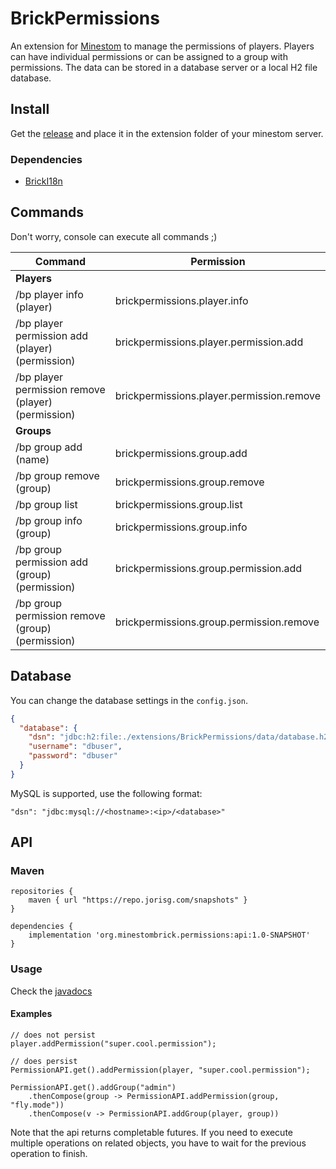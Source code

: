 # BrickPermissions

An extension for [Minestom](https://github.com/Minestom/Minestom) to manage the permissions of players.
Players can have individual permissions or can be assigned to a group with permissions. The data can be stored in a 
database server or a local H2 file database.

## Install

Get the [release](https://github.com/MinestomBrick/BrickPermissions/releases)
and place it in the extension folder of your minestom server.

### Dependencies
* [BrickI18n](https://github.com/MinestomBrick/BrickI18n)

## Commands

Don't worry, console can execute all commands ;)

| Command | Permission |
|---|---|
| **Players** ||
| /bp player info (player) | brickpermissions.player.info |
| /bp player permission add (player) (permission) | brickpermissions.player.permission.add |
| /bp player permission remove (player) (permission) | brickpermissions.player.permission.remove |
| **Groups** ||
| /bp group add (name) | brickpermissions.group.add |
| /bp group remove (group) | brickpermissions.group.remove |
| /bp group list | brickpermissions.group.list | 
| /bp group info (group) | brickpermissions.group.info |
| /bp group permission add (group) (permission) | brickpermissions.group.permission.add |
| /bp group permission remove (group) (permission) | brickpermissions.group.permission.remove |

## Database

You can change the database settings in the `config.json`.

```json
{
  "database": {
    "dsn": "jdbc:h2:file:./extensions/BrickPermissions/data/database.h2",
    "username": "dbuser",
    "password": "dbuser"
  }
}
```

MySQL is supported, use the following format:

````
"dsn": "jdbc:mysql://<hostname>:<ip>/<database>"
````

## API

### Maven
```
repositories {
    maven { url "https://repo.jorisg.com/snapshots" }
}

dependencies {
    implementation 'org.minestombrick.permissions:api:1.0-SNAPSHOT'
}
```

### Usage

Check the [javadocs](https://minestombrick.github.io/BrickPermissions/)

#### Examples

```
// does not persist
player.addPermission("super.cool.permission");

// does persist
PermissionAPI.get().addPermission(player, "super.cool.permission");

PermissionAPI.get().addGroup("admin")
    .thenCompose(group -> PermissionAPI.addPermission(group, "fly.mode"))
    .thenCompose(v -> PermissionAPI.addGroup(player, group))
```

Note that the api returns completable futures. If you need to execute multiple operations
on related objects, you have to wait for the previous operation to finish.